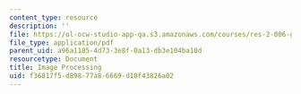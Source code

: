 ```yaml
---
content_type: resource
description: ''
file: https://ol-ocw-studio-app-qa.s3.amazonaws.com/courses/res-2-006-girls-who-build-cameras-summer-2016/f36817f5d89877a86669d10f43826a02_MITRES_2_006SUM16_Olivia.pdf
file_type: application/pdf
parent_uid: a96a1185-4d73-3e8f-0a13-db3e104ba10d
resourcetype: Document
title: Image Processing
uid: f36817f5-d898-77a8-6669-d10f43826a02
---
```

